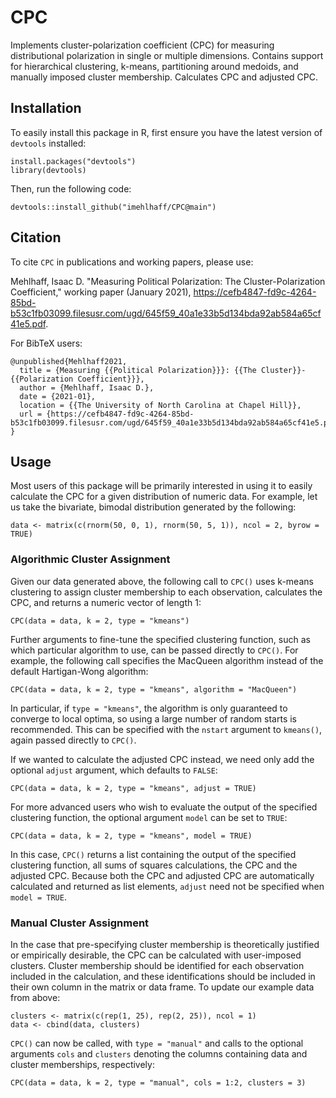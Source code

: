 # CPC

Implements cluster-polarization coefficient (CPC) for measuring distributional polarization in single or multiple dimensions. Contains support for hierarchical clustering, k-means, partitioning around medoids, and manually imposed cluster membership. Calculates CPC and adjusted CPC. 

## Installation

To easily install this package in R, first ensure you have the latest version of ```devtools``` installed:

```{r}
install.packages("devtools")
library(devtools)
```

Then, run the following code:

```{r}
devtools::install_github("imehlhaff/CPC@main")
```

## Citation

To cite ```CPC``` in publications and working papers, please use:

Mehlhaff, Isaac D. "Measuring Political Polarization: The Cluster-Polarization Coefficient," working paper (January 2021), https://cefb4847-fd9c-4264-85bd-b53c1fb03099.filesusr.com/ugd/645f59_40a1e33b5d134bda92ab584a65cf41e5.pdf.

For BibTeX users:

```
@unpublished{Mehlhaff2021,
  title = {Measuring {{Political Polarization}}}: {{The Cluster}}-{{Polarization Coefficient}}},
  author = {Mehlhaff, Isaac D.},
  date = {2021-01},
  location = {{The University of North Carolina at Chapel Hill}},
  url = {https://cefb4847-fd9c-4264-85bd-b53c1fb03099.filesusr.com/ugd/645f59_40a1e33b5d134bda92ab584a65cf41e5.pdf}
}
```

## Usage

Most users of this package will be primarily interested in using it to easily calculate the CPC for a given distribution of numeric data. For example, let us take the bivariate, bimodal distribution generated by the following:

```{r}
data <- matrix(c(rnorm(50, 0, 1), rnorm(50, 5, 1)), ncol = 2, byrow = TRUE)
```

### Algorithmic Cluster Assignment

Given our data generated above, the following call to ```CPC()``` uses k-means clustering to assign cluster membership to each observation, calculates the CPC, and returns a numeric vector of length 1:

```{r}
CPC(data = data, k = 2, type = "kmeans")
```

Further arguments to fine-tune the specified clustering function, such as which particular algorithm to use, can be passed directly to ```CPC()```. For example, the following call specifies the MacQueen algorithm instead of the default Hartigan-Wong algorithm:

```{r}
CPC(data = data, k = 2, type = "kmeans", algorithm = "MacQueen")
```

In particular, if ```type = "kmeans"```, the algorithm is only guaranteed to converge to local optima, so using a large number of random starts is recommended. This can be specified with the ```nstart``` argument to ```kmeans()```, again passed directly to ```CPC()```.

If we wanted to calculate the adjusted CPC instead, we need only add the optional ```adjust``` argument, which defaults to ```FALSE```:

```{r}
CPC(data = data, k = 2, type = "kmeans", adjust = TRUE)
```

For more advanced users who wish to evaluate the output of the specified clustering function, the optional argument ```model``` can be set to ```TRUE```:

```{r}
CPC(data = data, k = 2, type = "kmeans", model = TRUE)
```

In this case, ```CPC()``` returns a list containing the output of the specified clustering function, all sums of squares calculations, the CPC and the adjusted CPC. Because both the CPC and adjusted CPC are automatically calculated and returned as list elements, ```adjust``` need not be specified when ```model = TRUE```.

### Manual Cluster Assignment

In the case that pre-specifying cluster membership is theoretically justified or empirically desirable, the CPC can be calculated with user-imposed clusters. Cluster membership should be identified for each observation included in the calculation, and these identifications should be included in their own column in the matrix or data frame. To update our example data from above:

```{r}
clusters <- matrix(c(rep(1, 25), rep(2, 25)), ncol = 1)
data <- cbind(data, clusters)
```

```CPC()``` can now be called, with ```type = "manual"``` and calls to the optional arguments ```cols``` and ```clusters``` denoting the columns containing data and cluster memberships, respectively:

```{r}
CPC(data = data, k = 2, type = "manual", cols = 1:2, clusters = 3)
```

